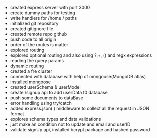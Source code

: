 - created express server with port 3000
- create dummy paths for testing
- write handlers for /home / paths
- initialized git repository
- created gitignore file
- created remote repo github
- push code to all origin
- order of the routes is matter
- explored routing
- explored optional routing and also using ?,+, () and regx expressions
- reading the query params
- dynamic routing
- created a fre cluster
- connected with database with help of mongoose(MongoDB atlas)
- installed mongoose
- created userSchema & userModel
- create /signup api to add userData t0 database
- push some documents to dataBase
- error handling using try/catch
- added express.json( ) middleware to collect all the request in JSON format
- explores schema types and data validations
- just make an condition not to update and email and userID
- validate signUp api, installed bcrypt package and hashed password
